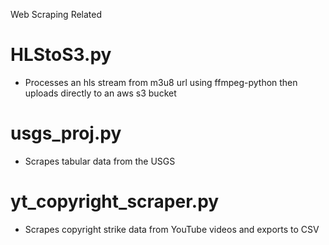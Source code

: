 Web Scraping Related
# HLStoS3.py
- Processes an hls stream from m3u8 url using ffmpeg-python then uploads directly to an aws s3 bucket

# usgs_proj.py
- Scrapes tabular data from the USGS 

# yt_copyright_scraper.py
- Scrapes copyright strike data from YouTube videos and exports to CSV
